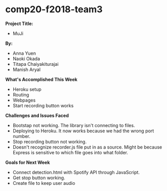# comp20-f2018-team3

**Project Title:**
* MuJi

**By:**
* Anna Yuen
* Naoki Okada
* Titapa Chaiyakiturajai
* Manish Aryal

**What's Accomplished This Week**
* Heroku setup
* Routing
* Webpages
* Start recording button works

**Challenges and Issues Faced**
* Bootstap not working. The library isn't connecting to files. 
* Deploying to Heroku. It now works because we had the wrong port number.
* Stop recording button not working.
* Doesn't recognize recorder.js file put in as a source. Might be because Express is sensitive to which file goes into what folder. 

**Goals for Next Week**
* Connect detection.html with Spotify API through JavaScript.
* Get stop button working.
* Create file to keep user audio
